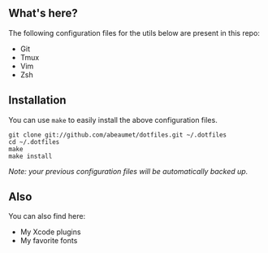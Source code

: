 ## What's here?

The following configuration files for the utils below are present in this repo:
- Git
- Tmux
- Vim
- Zsh

## Installation

You can use `make` to easily install the above configuration files.

    git clone git://github.com/abeaumet/dotfiles.git ~/.dotfiles
    cd ~/.dotfiles
    make
    make install

_Note: your previous configuration files will be automatically backed up._

## Also

You can also find here:
- My Xcode plugins
- My favorite fonts
